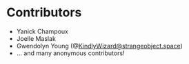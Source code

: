 # Contributors

 * Yanick Champoux
 * Joelle Maslak
 * Gwendolyn Young (@KindlyWizard@strangeobject.space)
 * ... and many anonymous contributors!

